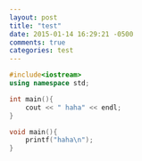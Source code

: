 ```yaml
---
layout: post
title: "test"
date: 2015-01-14 16:29:21 -0500
comments: true
categories: test 
---
```


``` C++ test
#include<iostream>
using namespace std;

int main(){
	cout << " haha" << endl;
}
```

``` C test2
void main(){
	printf("haha\n");
}
```
